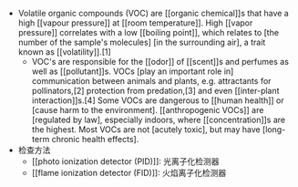 - Volatile organic compounds (VOC) are [[organic chemical]]s that have a high [[vapour pressure]] at [[room temperature]]. High [[vapor pressure]] correlates with a low [[boiling point]], which relates to [the number of the sample's molecules] [in the surrounding air], a trait known as [[volatility]].[1]
    - VOC's are responsible for the [[odor]] of [[scent]]s and perfumes as well as [[pollutant]]s. VOCs [play an important role in] communication between animals and plants, e.g. attractants for pollinators,[2] protection from predation,[3] and even [[inter-plant interaction]]s.[4] Some VOCs are dangerous to [[human health]] or [cause harm to the environment]. [[anthropogenic VOCs]] are [regulated by law], especially indoors, where [[concentration]]s are the highest. Most VOCs are not [acutely toxic], but may have [long-term chronic health effects].
- 检查方法
    - [[photo ionization detector (PID)]]: 光离子化检测器
    - [[flame ionization detector (FID)]]: 火焰离子化检测器
